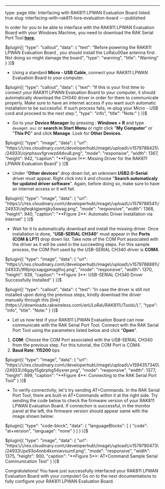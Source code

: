 ---
type: page
title: Interfacing with RAK811 LPWAN Evaluation Board
listed: true
slug: interfacing-with-rak811-lora-evaluation-board
---published

In order for you to be able to interface with the RAK811 LPWAN Evaluation Board with your Windows Machine, you need to download the RAK Serial Port Tool **[here](https://downloads.rakwireless.com/en/LoRa/Tools/RAK_SERIAL_PORT_TOOL_V1.2.1.zip).**

$plugin[{
    "type": "callout",
    "data": {
        "text": "Before powering the RAK811 LPWAN Evaluation Board , you should install the LoRa\u00ae antenna first . Not doing so might damage the board",
        "type": "warning",
        "title": "Warning"
    }
}]$

- Using a standard **Micro - USB Cable**, connect your RAK811 LPWAN Evaluation Board to your computer. 

$plugin[{
    "type": "callout",
    "data": {
        "text": "If this is your first time to connect your RAK811 LPWAN Evaluation Board to your computer, it should automatically download the CH340 driver in order for them to communicate properly. Make sure to have an internet access if you want such automatic installation to be successful. If such process fails, re-plug your Micro - USB cord and proceed to the next step.",
        "type": "info",
        "title": "Note:"
    }
}]$

- Go to your **Device Manager** by pressing : **Windows + R** and type `devmgmt.msc` or **search in Start Menu** or right click "**My Computer**" or "**This PC**" and click **Manage**. Look for **Other Devices.**

$plugin[{
    "type": "image",
    "data": {
        "url": "https:\/\/res.cloudinary.com\/developerhub\/image\/upload\/v1579788425\/24933\/ojnphsuvfgrvwzd4dvu8.png",
        "mode": "responsive",
        "width": 1367,
        "height": 942,
        "caption": "**Figure 1**: Missing Driver for the RAK811 LPWAN Evaluation Board"
    }
}]$

- Under "**Other devices**" drop down list, an unknown **USB2.0-Serial** driver must appear. Right click into it and choose "**Search automaticaly for updated driver software**". Again, before doing so, make sure to have an internet access or it will fail. 

$plugin[{
    "type": "image",
    "data": {
        "url": "https:\/\/res.cloudinary.com\/developerhub\/image\/upload\/v1579788541\/24933\/ejfeqklgjwmjjky5ewag.png",
        "mode": "responsive",
        "width": 1368,
        "height": 940,
        "caption": "**Figure 2**: Automatic Driver Installation via Internet"
    }
}]$

- Wait for it to automatically download and install the missing driver. Once installation is done, "**USB-SERIAL CH340**" must appear in the **Ports (COM & LPT)** drop down list. Take note of the COM Port associated with the driver as it will be used in the succeeding steps. For this sample process, the COM Port used by the USB-SERIAL CH340 driver is **COM4**.

$plugin[{
    "type": "image",
    "data": {
        "url": "https:\/\/res.cloudinary.com\/developerhub\/image\/upload\/v1579788881\/24933\/tfl6jmjcsapgpmagthvj.png",
        "mode": "responsive",
        "width": 1370,
        "height": 939,
        "caption": "**Figure 3**: USB-SERIAL CH340 Driver Successfully Installed"
    }
}]$

$plugin[{
    "type": "callout",
    "data": {
        "text": "In case the driver is still not installed upon doing the previous steps, kindly download the driver manually through this [link](https:\/\/downloads.rakwireless.com\/en\/LoRa\/RAK811\/Tools\/).",
        "type": "info",
        "title": "Note:"
    }
}]$

- Let us now test if your RAK811 LPWAN Evaluation Board can now communicate with the RAK Serial Port Tool. Connect with the RAK Serial Port Tool using the parameters listed below and click "**Open**". 

1. **COM**: Choose the COM Port associated with the USB-SERIAL CH340 from the previous step. For this tutorial, the COM Port is COM4.
2. **Baud Rate**: **115200** bps

$plugin[{
    "type": "image",
    "data": {
        "url": "https:\/\/res.cloudinary.com\/developerhub\/image\/upload\/v1594357340\/24933\/i6gqy15gbrphg54yxrer.png",
        "mode": "responsive",
        "width": 1377,
        "height": 899,
        "caption": "**Figure 4**: Connecting to the RAK Serial Port Tool"
    }
}]$

- To verify connectivity, let's try sending AT+Commands. In the RAK Serial Port Tool, there are built-in AT+Commands within it at the right side. Try sending the code below to check the firmware version of your RAK811 LPWAN Evaluation Board. If connection is successful, in the monitor panel at the left, the firmware version should appear same with the image shown below:

$plugin[{
    "type": "code-block",
    "data": {
        "languageBlocks": [
            {
                "code": "at+version",
                "language": "none"
            }
        ]
    }
}]$

$plugin[{
    "type": "image",
    "data": {
        "url": "https:\/\/res.cloudinary.com\/developerhub\/image\/upload\/v1579790473\/24933\/px93o4onb4kxmiwvsumf.png",
        "mode": "responsive",
        "width": 1375,
        "height": 900,
        "caption": "**Figure 5**: AT+Command Sample Serial Communication Test"
    }
}]$

Congratulations! You have just successfully interfaced your RAK811 LPWAN Evaluation Board with your computer! Go on to the next documentations to fully configure your RAK811 LPWAN Evaluation Board.

